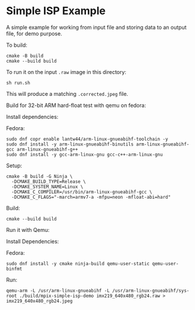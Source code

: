 # Simple ISP Example

A simple example for working from input file and storing data to an output file, for demo purpose.

To build:

```
cmake -B build
cmake --build build
```

To run it on the input `.raw` image in this directory:

```
sh run.sh
```

This will produce a matching `.corrected.jpeg` file.

Build for 32-bit ARM hard-float test with qemu on fedora:

Install dependencies:

Fedora:

```
sudo dnf copr enable lantw44/arm-linux-gnueabihf-toolchain -y
sudo dnf install -y arm-linux-gnueabihf-binutils arm-linux-gnueabihf-gcc arm-linux-gnueabihf-g++
sudo dnf install -y gcc-arm-linux-gnu gcc-c++-arm-linux-gnu
```

Setup:
```
cmake -B build -G Ninja \
  -DCMAKE_BUILD_TYPE=Release \
  -DCMAKE_SYSTEM_NAME=Linux \
  -DCMAKE_C_COMPILER=/usr/bin/arm-linux-gnueabihf-gcc \
  -DCMAKE_C_FLAGS="-march=armv7-a -mfpu=neon -mfloat-abi=hard"
```

Build:
```
cmake --build build
```
Run it with Qemu:

Install Dependencies:

Fedora:

```
sudo dnf install -y cmake ninja-build qemu-user-static qemu-user-binfmt
```

Run:
```
qemu-arm -L /usr/arm-linux-gnueabihf -L /usr/arm-linux-gnueabihf/sys-root ./build/mpix-simple-isp-demo imx219_640x480_rgb24.raw > imx219_640x480_rgb24.jpeg
```